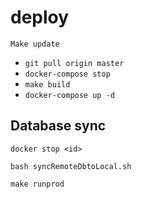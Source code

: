 # deploy


```
Make update
```

- ``` git pull origin master ```
- ``` docker-compose stop ``` 
- ``` make build ```
- ``` docker-compose up -d ```


## Database sync 

```
docker stop <id>
``` 

```
bash syncRemoteDbtoLocal.sh
```
 
```
make runprod  
```